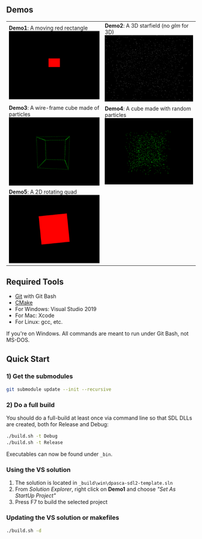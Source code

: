 ## Demos

|  |  |
|---|---|
| **Demo1**: A moving red rectangle ![](Docs/demo1_sshot.png) | **Demo2**: A 3D starfield (no *glm* for 3D) ![](Docs/demo2_sshot.png) |
| **Demo3**: A wire-frame cube made of particles ![](Docs/demo3_sshot.png) | **Demo4**: A cube made with random particles ![](Docs/demo4_sshot.png) |
| **Demo5**: A 2D rotating quad ![](Docs/demo5_sshot.png) |                                |

## Required Tools
- [Git](https://git-for-windows.github.io/) with Git Bash
- [CMake](https://cmake.org/download/)
- For Windows: Visual Studio 2019
- For Mac: Xcode
- For Linux: gcc, etc.

If you're on Windows. All commands are meant to run under Git Bash, not MS-DOS.

## Quick Start

### 1) Get the submodules
```bash
git submodule update --init --recursive
```

### 2) Do a full build
You should do a full-build at least once via command line so that SDL DLLs
are created, both for Release and Debug:
```bash
./build.sh -t Debug
./build.sh -t Release
```
Executables can now be found under `_bin`.

### Using the VS solution
1. The solution is located in `_build\win\dpasca-sdl2-template.sln`
2. From *Solution Explorer*, right click on **Demo1** and choose *"Set As StartUp Project"*
3. Press F7 to build the selected project

### Updating the VS solution or makefiles
```bash
./build.sh -d
```

